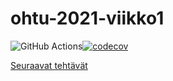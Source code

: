 # ohtu-2021-viikko1

![GitHub Actions](https://github.com/skajanti/ohtu-2021-viikko1/workflows/CI/badge.svg)[![codecov](https://codecov.io/gh/skajanti/ohtu-2021-viikko1/branch/main/graph/badge.svg?token=3S669MTKFK)](https://codecov.io/gh/skajanti/ohtu-2021-viikko1)

[Seuraavat tehtävät](https://github.com/skajanti/ohtu-tehtavat)